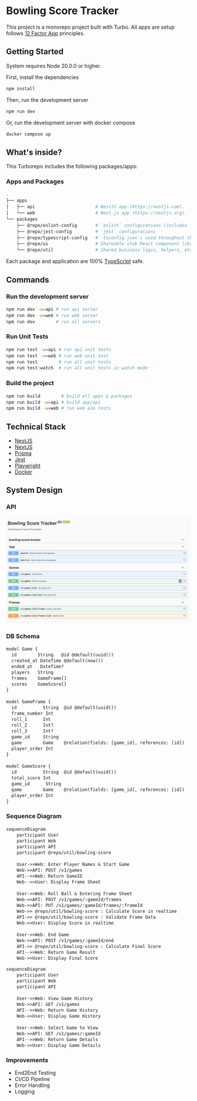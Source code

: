# Bowling Score Tracker

This project is a monorepo project built with Turbo. All apps are setup follows [12 Factor App](https://12factor.net/) principles.

## Getting Started

System requires Node 20.0.0 or higher.

First, install the dependencies

```bash
npm install
```

Then, run the development server

```bash
npm run dev
```

Or, run the development server with docker compose

```bash
docker compose up
```

## What's inside?

This Turborepo includes the following packages/apps:

### Apps and Packages

```bash
.
├── apps
│   ├── api                       # NestJS app (https://nestjs.com).
│   └── web                       # Next.js app (https://nextjs.org).
└── packages
    ├── @repo/eslint-config       # `eslint` configurations (includes `prettier`)
    ├── @repo/jest-config         # `jest` configurations
    ├── @repo/typescript-config   # `tsconfig.json`s used throughout the monorepo
    ├── @repo/ui                  # Shareable stub React component library.
    └── @repo/util                # Shared business logic, helpers, etc.
```

Each package and application are 100% [TypeScript](https://www.typescriptlang.org/) safe.

## Commands

### Run the development server

```bash
npm run dev -w=api # run api server
npm run dev -w=web # run web server
npm run dev        # run all servers
```

### Run Unit Tests

```bash
npm run test -w=api # run api unit tests
npm run test -w=web # run web unit test
npm run test        # run all unit tests
npm run test:watch  # run all unit tests in watch mode
```

### Build the project

```bash
npm run build        # build all apps & packages
npm run build -w=api # build app/api
npm run build -w=web # run web e2e tests
```

## Technical Stack

- [NestJS](https://nestjs.com/)
- [NextJS](https://nextjs.org/)
- [Prisma](https://www.prisma.io/)
- [Jest](https://jestjs.io/)
- [Playwright](https://playwright.dev/)
- [Docker](https://www.docker.com/)

## System Design

### API

![API](./docs/api.png)

### DB Schema

```prisma
model Game {
  id        String   @id @default(uuid())
  created_at DateTime @default(now())
  ended_at   DateTime?
  players   String
  frames    GameFrame[]
  scores    GameScore[]
}

model GameFrame {
  id          String  @id @default(uuid())
  frame_number Int
  roll_1      Int
  roll_2      Int?
  roll_3      Int?
  game_id     String
  game        Game    @relation(fields: [game_id], references: [id])
  player_order Int  
}

model GameScore {
  id          String  @id @default(uuid())
  total_score Int
  game_id      String
  game        Game    @relation(fields: [game_id], references: [id])
  player_order Int  
}
```

### Sequence Diagram

```mermaid
sequenceDiagram
    participant User
    participant Web
    participant API
    participant @repo/util/bowling-score

    User->>Web: Enter Player Names & Start Game
    Web->>API: POST /v1/games
    API-->>Web: Return GameID
    Web-->>User: Display Frame Sheet

    User->>Web: Roll Ball & Entering Frame Sheet
    Web->>API: POST /v1/games/:gameId/frames
    Web->>API: PUT /v1/games/:gameId/frames/:frameId
    Web->> @repo/util/bowling-score : Calculate Score in realtime
    API->> @repo/util/bowling-score : Validate Frame Data
    Web->>User: Display Score in realtime

    User->>Web: End Game
    Web->>API: POST /v1/games/:gameId/end
    API->> @repo/util/bowling-score : Calculate Final Score
    API-->>Web: Return Game Result
    Web->>User: Display Final Score
```

```mermaid
sequenceDiagram
    participant User
    participant Web
    participant API
    
    User->>Web: View Game History
    Web->>API: GET /v1/games
    API-->>Web: Return Game History
    Web->>User: Display Game History

    User->>Web: Select Game to View
    Web->>API: GET /v1/games/:gameId
    API-->>Web: Return Game Details
    Web->>User: Display Game Details
```

### Improvements

- End2End Testing
- CI/CD Pipeline
- Error Handling
- Logging
